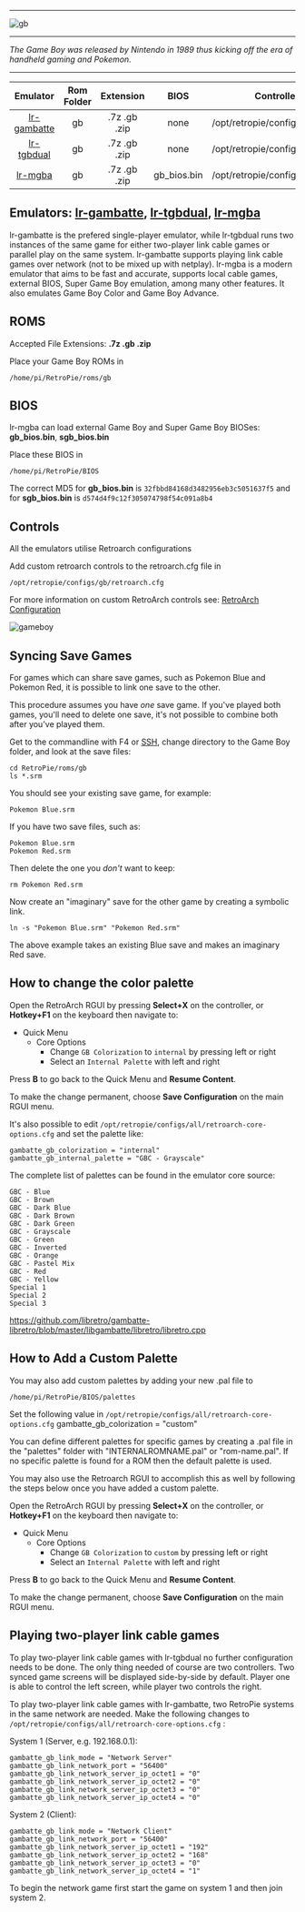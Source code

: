 ***
![gb](https://cloud.githubusercontent.com/assets/10035308/12191785/d743f5e4-b595-11e5-98dd-ca2ec58a1769.png)
***
_The Game Boy was released by Nintendo in 1989 thus kicking off the era of handheld gaming and Pokemon._
***

| Emulator | Rom Folder | Extension | BIOS |  Controller Config |
| :---: | :---: | :---: | :---: | :---: |
| [lr-gambatte](https://github.com/libretro/gambatte-libretro) | gb  | .7z .gb .zip | none | /opt/retropie/configs/gb/retroarch.cfg |
| [lr-tgbdual](https://github.com/libretro/tgbdual-libretro) | gb  | .7z .gb .zip | none | /opt/retropie/configs/gb/retroarch.cfg |
| [lr-mgba](https://github.com/libretro/mgba) | gb  | .7z .gb .zip | gb_bios.bin | /opt/retropie/configs/gb/retroarch.cfg |

## Emulators: [lr-gambatte](https://github.com/libretro/gambatte-libretro), [lr-tgbdual](https://github.com/libretro/tgbdual-libretro), [lr-mgba](https://github.com/libretro/mgba)

lr-gambatte is the prefered single-player emulator, while lr-tgbdual runs two instances of the same game for either two-player link cable games or parallel play on the same system.
lr-gambatte supports playing link cable games over network (not to be mixed up with netplay).
lr-mgba is a modern emulator that aims to be fast and accurate, supports local cable games, external BIOS, Super Game Boy emulation, among many other features. It also emulates Game Boy Color and Game Boy Advance.

## ROMS

Accepted File Extensions: **.7z .gb .zip**

Place your Game Boy ROMs in
```
/home/pi/RetroPie/roms/gb
```

## BIOS

lr-mgba can load external Game Boy and Super Game Boy BIOSes: **gb_bios.bin**, **sgb_bios.bin**

Place these BIOS in
```
/home/pi/RetroPie/BIOS
```

The correct MD5 for **gb_bios.bin** is `32fbbd84168d3482956eb3c5051637f5` and for **sgb_bios.bin** is `d574d4f9c12f305074798f54c091a8b4`

## Controls

All the emulators utilise Retroarch configurations

Add custom retroarch controls to the retroarch.cfg file in
```shell
/opt/retropie/configs/gb/retroarch.cfg
```
For more information on custom RetroArch controls see: [RetroArch Configuration](RetroArch-Configuration)

![gameboy](https://cloud.githubusercontent.com/assets/10035308/7334402/bd640072-eb4e-11e4-8251-d2bc3b876153.png)

## Syncing Save Games

For games which can share save games, such as Pokemon Blue and Pokemon Red, it is possible to link one save to the other.

This procedure assumes you have *one* save game. If you've played both games, you'll need to delete one save, it's not possible to combine both after you've played them.

Get to the commandline with F4 or [SSH](ssh), change directory to the Game Boy folder, and look at the save files:

~~~
cd RetroPie/roms/gb
ls *.srm
~~~

You should see your existing save game, for example:

~~~
Pokemon Blue.srm
~~~

If you have two save files, such as:

~~~
Pokemon Blue.srm
Pokemon Red.srm
~~~

Then delete the one you *don't* want to keep:

~~~
rm Pokemon Red.srm
~~~

Now create an "imaginary" save for the other game by creating a symbolic link.

~~~
ln -s "Pokemon Blue.srm" "Pokemon Red.srm"
~~~

The above example takes an existing Blue save and makes an imaginary Red save.

## How to change the color palette

Open the RetroArch RGUI by pressing **Select+X** on the controller, or **Hotkey+F1** on the keyboard then navigate to:

* Quick Menu
    * Core Options
        * Change `GB Colorization` to `internal` by pressing left or right
        * Select an `Internal Palette` with left and right

Press **B** to go back to the Quick Menu and **Resume Content**.

To make the change permanent, choose **Save Configuration** on the main RGUI menu.

It's also possible to edit `/opt/retropie/configs/all/retroarch-core-options.cfg` and set the palette like:

~~~
gambatte_gb_colorization = "internal"
gambatte_gb_internal_palette = "GBC - Grayscale"
~~~

The complete list of palettes can be found in the emulator core source:

~~~
GBC - Blue
GBC - Brown
GBC - Dark Blue
GBC - Dark Brown
GBC - Dark Green
GBC - Grayscale
GBC - Green
GBC - Inverted
GBC - Orange
GBC - Pastel Mix
GBC - Red
GBC - Yellow
Special 1
Special 2
Special 3
~~~

https://github.com/libretro/gambatte-libretro/blob/master/libgambatte/libretro/libretro.cpp

## How to Add a Custom Palette

You may also add custom palettes by adding your new .pal file to 
~~~
/home/pi/RetroPie/BIOS/palettes
~~~ 
Set the following value in `/opt/retropie/configs/all/retroarch-core-options.cfg` gambatte_gb_colorization = "custom"

You can define different palettes for specific games by creating a .pal file in the "palettes" folder with "INTERNALROMNAME.pal" or "rom-name.pal". If no specific palette is found for a ROM then the default palette is used.

You may also use the Retroarch RGUI to accomplish this as well by following the steps below once you have added a custom palette. 

Open the RetroArch RGUI by pressing **Select+X** on the controller, or **Hotkey+F1** on the keyboard then navigate to:

* Quick Menu
    * Core Options
        * Change `GB Colorization` to `custom` by pressing left or right
        * Select an `Internal Palette` with left and right

Press **B** to go back to the Quick Menu and **Resume Content**.

To make the change permanent, choose **Save Configuration** on the main RGUI menu.

## Playing two-player link cable games

To play two-player link cable games with lr-tgbdual no further configuration needs to be done. The only thing needed of course are two controllers. Two synced game screens will be displayed side-by-side by default. Player one is able to control the left screen, while player two controls the right.

To play two-player link cable games with lr-gambatte, two RetroPie systems in the same network are needed.
Make the following changes to `/opt/retropie/configs/all/retroarch-core-options.cfg` :

System 1 (Server, e.g. 192.168.0.1):
~~~
gambatte_gb_link_mode = "Network Server"
gambatte_gb_link_network_port = "56400"
gambatte_gb_link_network_server_ip_octet1 = "0"
gambatte_gb_link_network_server_ip_octet2 = "0"
gambatte_gb_link_network_server_ip_octet3 = "0"
gambatte_gb_link_network_server_ip_octet4 = "0"
~~~

System 2 (Client):
~~~
gambatte_gb_link_mode = "Network Client"
gambatte_gb_link_network_port = "56400"
gambatte_gb_link_network_server_ip_octet1 = "192"
gambatte_gb_link_network_server_ip_octet2 = "168"
gambatte_gb_link_network_server_ip_octet3 = "0"
gambatte_gb_link_network_server_ip_octet4 = "1"
~~~
To begin the network game first start the game on system 1 and then join system 2.